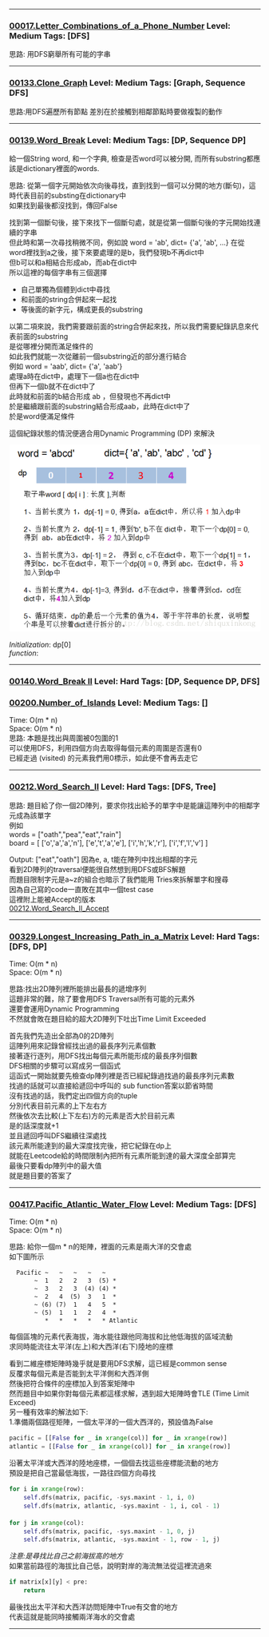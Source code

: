   
  
  
***
  
### [00017.Letter_Combinations_of_a_Phone_Number](../SourceCode/Python/Problem/00017.Letter_Combinations_of_a_Phone_Number.py) Level: Medium Tags: [DFS]
   
思路: 用DFS窮舉所有可能的字串
  
***
  
  
### [00133.Clone_Graph](../SourceCode/Python/Problem/00133.Clone_Graph.py) Level: Medium Tags: [Graph, Sequence DFS]
  
思路:用DFS遍歷所有節點
差別在於接觸到相鄰節點時要做複製的動作
  
  

***

### [00139.Word_Break](../SourceCode/Python/Problem/00139.Word_Break.py) Level: Medium Tags: [DP, Sequence DP]

給一個String word, 和一个字典, 檢查是否word可以被分開, 而所有substring都應該是dictionary裡面的words.  
  
思路: 從第一個字元開始依次向後尋找，直到找到一個可以分開的地方(斷句)，這時代表目前的substing在dictionary中  
如果找到最後都沒找到，傳回False  
  
找到第一個斷句後，接下來找下一個斷句處，就是從第一個斷句後的字元開始找連續的字串  
但此時和第一次尋找稍微不同，例如說 word = 'ab', dict= {'a', 'ab', ...}
在從word裡找到a之後，接下來要處理的是b，我們發現b不再dict中  
但b可以和a相結合形成ab，而ab在dict中  
所以這裡的每個字串有三個選擇  

+ 自己單獨為個體到dict中尋找
+ 和前面的string合併起來一起找
+ 等後面的新字元，構成更長的substring  

以第二項來說，我們需要跟前面的string合併起來找，所以我們需要紀錄訊息來代表前面的substring  
是從哪裡分開而滿足條件的  
如此我們就能一次從離前一個substring近的部分進行結合  
例如 word = 'aab', dict= {'a', 'aab'}  
處理a時在dict中，處理下一個a也在dict中  
但再下一個b就不在dict中了  
此時就和前面的b結合形成 ab ，但發現也不再dict中  
於是繼續跟前面的substring結合形成aab，此時在dict中了  
於是word便滿足條件

這個紀錄狀態的情況便適合用Dynamic Programming (DP) 來解決

![Alt text](Res/dp.png)


_Initialization_: dp\[0]  
_function_: 
***
  
  
### [00140.Word_Break II](../SourceCode/Python/Problem/00140.Word_Break_II.py) Level: Hard Tags: [DP, Sequence DP, DFS]
  
  
### [00200.Number_of_Islands](../SourceCode/Python/Problem/00200.Number_of_Islands.py) Level: Medium Tags: []
  
Time:  O(m * n)  
Space: O(m * n)  
思路: 本題是找出與周圍被0包圍的1  
可以使用DFS，利用四個方向去取得每個元素的周圍是否還有0  
已經走過 (visited) 的元素我們用0標示，如此便不會再去走它
  
  
***
 
### [00212.Word_Search_II](../../SourceCode/Python/Problem/00212.Word_Search_II.py) Level: Hard Tags: [DFS, Tree]
  
思路: 題目給了你一個2D陣列，要求你找出給予的單字中是能讓這陣列中的相鄰字元成為該單字  
例如  
words = ["oath","pea","eat","rain"]  
board =
[
  ['o','a','a','n'],
  ['e','t','a','e'],
  ['i','h','k','r'],
  ['i','f','l','v']
]

Output: ["eat","oath"]
因為e, a, t能在陣列中找出相鄰的字元    
看到2D陣列的traversal便能很自然想到用DFS或BFS解題  
而題目限制字元是a~z的組合也暗示了我們能用 Tries來拆解單字和搜尋  
因為自己寫的code一直敗在其中一個test case  
這裡附上能被Accept的版本  
[00212.Word_Search_II_Accept](../../SourceCode/Python/Problem/00212.Word_Search_II_Accept.py)

***
  
### [00329.Longest_Increasing_Path_in_a_Matrix](../../SourceCode/Python/Problem/00329.Longest_Increasing_Path_in_a_Matrix.py) Level: Hard Tags: [DFS, DP]
  
Time:  O(m * n)  
Space: O(m * n)  

思路:找出2D陣列裡所能排出最長的遞增序列  
這題非常的難，除了要會用DFS Traversal所有可能的元素外  
還要會運用Dynamic Programming  
不然就會敗在題目給的超大2D陣列下吐出Time Limit Exceeded  
  
首先我們先造出全部為0的2D陣列  
這陣列用來記錄曾經找出過的最長序列元素個數  
接著逐行逐列，用DFS找出每個元素所能形成的最長序列個數  
DFS相關的步驟可以寫成另一個函式  
這函式一開始就要先檢查dp陣列裡是否已經紀錄過找過的最長序列元素數  
找過的話就可以直接給遞回中呼叫的 sub function答案以節省時間  
沒有找過的話，我們定出四個方向的tuple  
分別代表目前元素的上下左右方  
然後依次去比較(上下左右)方的元素是否大於目前元素  
是的話深度就+1  
並且遞回呼叫DFS繼續往深處找  
該元素所能達到的最大深度找完後，把它紀錄在dp上  
就能在Leetcode給的時間限制內把所有元素所能到達的最大深度全部算完  
最後只要看dp陣列中的最大值  
就是題目要的答案了  
  
  
***  
  
### [00417.Pacific_Atlantic_Water_Flow](../../SourceCode/Python/Problem/00417.Pacific_Atlantic_Water_Flow.py) Level: Medium Tags: [DFS]
  
Time:  O(m * n)  
Space: O(m * n)    
 
思路: 給你一個m * n的矩陣，裡面的元素是兩大洋的交會處  
如下圖所示   
```
  Pacific ~   ~   ~   ~   ~
       ~  1   2   2   3  (5) *
       ~  3   2   3  (4) (4) *
       ~  2   4  (5)  3   1  *
       ~ (6) (7)  1   4   5  *
       ~ (5)  1   1   2   4  *
          *   *   *   *   * Atlantic
```
每個區塊的元素代表海拔，海水能往跟他同海拔和比他低海拔的區域流動  
求同時能流往太平洋(左上)和大西洋(右下)陸地的座標  
  
看到二維座標矩陣時幾乎就是要用DFS求解，這已經是common sense  
反覆求每個元素是否能到太平洋側和大西洋側  
然後把符合條件的座標加入到答案矩陣中  
然而題目中如果你對每個元素都這樣求解，遇到超大矩陣時會TLE (Time Limit Exceed)  
另一種有效率的解法如下:  
1.準備兩個路徑矩陣，一個太平洋的一個大西洋的，預設值為False   
```python
pacific = [[False for _ in xrange(col)] for _ in xrange(row)]
atlantic = [[False for _ in xrange(col)] for _ in xrange(row)]
```
沿著太平洋或大西洋的陸地座標，一個個去找這些座標能流動的地方  
預設是把自己當最低海拔，一路往四個方向尋找  
```python
for i in xrange(row):
    self.dfs(matrix, pacific, -sys.maxint - 1, i, 0)
    self.dfs(matrix, atlantic, -sys.maxint - 1, i, col - 1)

for j in xrange(col):
    self.dfs(matrix, pacific, -sys.maxint - 1, 0, j)
    self.dfs(matrix, atlantic, -sys.maxint - 1, row - 1, j)
```  
*注意:是尋找比自己之前海拔高的地方*  
如果當前路徑的海拔比自己低，說明對岸的海流無法從這裡流過來  
```python
if matrix[x][y] < pre:
    return
```
最後找出太平洋和大西洋訪問矩陣中True有交會的地方  
代表這就是能同時接觸兩洋海水的交會處  
  
  
***  

